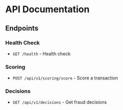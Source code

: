# API Documentation

## Endpoints

### Health Check
- `GET /health` - Health check

### Scoring
- `POST /api/v1/scoring/score` - Score a transaction

### Decisions
- `GET /api/v1/decisions` - Get fraud decisions
